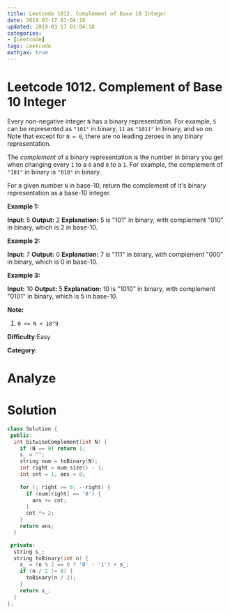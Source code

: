 ```yaml
---
title: Leetcode 1012. Complement of Base 10 Integer
date: 2019-03-17 01:04:18
updated: 2019-03-17 01:04:18
categories: 
- [Leetcode]
tags: Leetcode
mathjax: true
---
```


# Leetcode 1012. Complement of Base 10 Integer

Every non-negative integer  `N` has a binary representation. For example, `5`  can be represented as  `"101"` in binary,  `11`  as  `"1011"` in binary, and so on. Note that except for  `N = 0`, there are no leading zeroes in any binary representation.

The  _complement_ of a binary representation is the number in binary you get when changing every  `1`  to a  `0`  and  `0`  to a  `1`. For example, the complement of  `"101"`  in binary is  `"010"`  in binary.

For a given number  `N`  in base-10, return the complement of it's binary representation as a base-10 integer.

**Example 1:**

**Input:** 5
**Output:** 2
**Explanation:** 5 is "101" in binary, with complement "010" in binary, which is 2 in base-10.

**Example 2:**

**Input:** 7
**Output:** 0
**Explanation:** 7 is "111" in binary, with complement "000" in binary, which is 0 in base-10. 

**Example 3:**

**Input:** 10
**Output:** 5
**Explanation:** 10 is "1010" in binary, with complement "0101" in binary, which is 5 in base-10.

**Note:**

1.  `0 <= N < 10^9`

**Difficulty**:Easy

**Category**:

# Analyze


# Solution

```cpp
class Solution {
 public:
  int bitwiseComplement(int N) {
    if (N == 0) return 1;
    s_ = "";
    string num = toBinary(N);
    int right = num.size() - 1;
    int cnt = 1, ans = 0;
  
    for (; right >= 0; --right) {
      if (num[right] == '0') {
        ans += cnt;
      }
      cnt *= 2;
    }
    return ans;
  }

 private:
  string s_;
  string toBinary(int n) {
    s_ = (n % 2 == 0 ? '0' : '1') + s_;
    if (n / 2 != 0) {
      toBinary(n / 2);
    }
    return s_;
  }
};
```